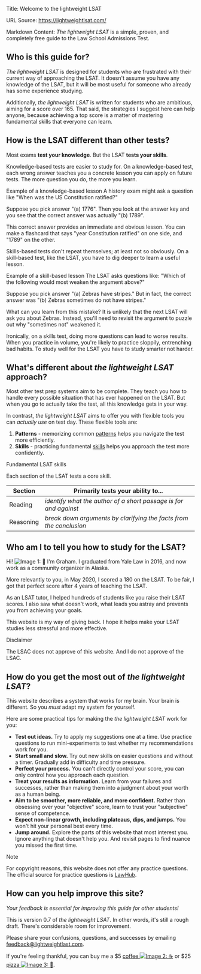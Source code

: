 Title: Welcome to the lightweight LSAT

URL Source: https://lightweightlsat.com/

Markdown Content:
_The lightweight LSAT_ is a simple, proven, and completely free guide to the Law School Admissions Test.

Who is this guide for?
----------------------

_The lightweight LSAT_ is designed for students who are frustrated with their current way of approaching the LSAT. It doesn't assume you have any knowledge of the LSAT, but it will be most useful for someone who already has some experience studying.

Additionally, _the lightweight LSAT_ is written for students who are ambitious, aiming for a score over 165. That said, the strategies I suggest here can help anyone, because achieving a top score is a matter of mastering fundamental skills that everyone can learn.

How is the LSAT different than other tests?
-------------------------------------------

Most exams **test your knowledge**. But the LSAT **tests your skills**.

Knowledge-based tests are easier to study for. On a knowledge-based test, each wrong answer teaches you a concrete lesson you can apply on future tests. The more question you do, the more you learn.

Example of a knowledge-based lesson
A history exam might ask a question like "When was the US Constitution ratified?"

Suppose you pick answer "(a) 1776". Then you look at the answer key and you see that the correct answer was actually "(b) 1789".

This correct answer provides an immediate and obvious lesson. You can make a flashcard that says "year Constitution ratified" on one side, and "1789" on the other.

Skills-based tests don't repeat themselves; at least not so obviously. On a skill-based test, like the LSAT, you have to dig deeper to learn a useful lesson.

Example of a skill-based lesson
The LSAT asks questions like: "Which of the following would most weaken the argument above?"

Suppose you pick answer "(a) Zebras have stripes." But in fact, the correct answer was "(b) Zebras sometimes do not have stripes."

What can you learn from this mistake? It is unlikely that the next LSAT will ask you about Zebras. Instead, you'll need to revisit the argument to puzzle out why "sometimes not" weakened it.

Ironically, on a skills test, doing more questions can lead to worse results. When you practice in volume, you're likely to practice sloppily, entrenching bad habits. To study well for the LSAT you have to study smarter not harder.

What's different about _the lightweight LSAT_ approach?
-------------------------------------------------------

Most other test prep systems aim to be complete. They teach you how to handle every possible situation that has ever happened on the LSAT. But when you go to actually take the test, all this knowledge gets in your way.

In contrast, _the lightweight LSAT_ aims to offer you with flexible tools you can _actually use_ on test day. These flexible tools are:

1.   **Patterns** - memorizing common [patterns](https://lightweightlsat.com/how-to-study/patterns/) helps you navigate the test more efficiently.
2.   **Skills** - practicing fundamental [skills](https://lightweightlsat.com/how-to-study/practice/#skill-practice) helps you approach the test more confidently.

Fundamental LSAT skills

Each section of the LSAT tests a core skill.

| Section | Primarily tests your ability to... |
| --- | --- |
| Reading | _identify what the author of a short passage is for and against_ |
| Reasoning | _break down arguments by clarifying the facts from the conclusion_ |

Who am I to tell you how to study for the LSAT?
-----------------------------------------------

Hi! ![Image 1: 👋](https://cdn.jsdelivr.net/gh/jdecked/twemoji@14.1.2/assets/svg/1f44b.svg) I'm Graham. I graduated from Yale Law in 2016, and now work as a community organizer in Alaska.

More relevantly to you, in May 2020, I scored a 180 on the LSAT. To be fair, I got that perfect score after 4 years of teaching the LSAT.

As an LSAT tutor, I helped hundreds of students like you raise their LSAT scores. I also saw what doesn't work, what leads you astray and prevents you from achieving your goals.

This website is my way of giving back. I hope it helps make your LSAT studies less stressful and more effective.

Disclaimer

The LSAC does not approve of this website. And I do not approve of the LSAC.

How do you get the most out of _the lightweight LSAT_?
------------------------------------------------------

This website describes a system that works for my brain. Your brain is different. So you _must_ adapt my system for yourself.

Here are some practical tips for making the _the lightweight LSAT_ work for you:

*   **Test out ideas.** Try to apply my suggestions one at a time. Use practice questions to run mini-experiments to test whether my recommendations work for you.
*   **Start small and slow.** Try out new skills on easier questions and without a timer. Gradually add in difficulty and time pressure.
*   **Perfect your process.** You can't directly control your score, you can only control how you approach each question.
*   **Treat your results as information.** Learn from your failures and successes, rather than making them into a judgment about your worth as a human being.
*   **Aim to be smoother, more reliable, and more confident.** Rather than obsessing over your "objective" score, learn to trust your "subjective" sense of competence. 
*   **Expect non-linear growth, including plateaus, dips, and jumps.** You won't hit your personal best every time.
*   **Jump around.** Explore the parts of this website that most interest you. Ignore anything that doesn't help you. And revisit pages to find nuance you missed the first time.

Note

For copyright reasons, this website does not offer any practice questions. The official source for practice questions is [LawHub](https://app.lawhub.org/library).

How can you help improve this site?
-----------------------------------

_Your feedback is essential for improving this guide for other students!_

This is version 0.7 of _the lightweight LSAT_. In other words, it's still a rough draft. There's considerable room for improvement.

Please share your confusions, questions, and successes by emailing [feedback@lightweightlast.com](mailto:feedback@lightweightlast.com).

If you're feeling thankful, you can buy me a $5 [coffee ![Image 2: ☕](https://cdn.jsdelivr.net/gh/jdecked/twemoji@14.1.2/assets/svg/2615.svg)](https://buy.stripe.com/28oaFD6hT75l7U4144) or $25 [pizza ![Image 3: 🍕](https://cdn.jsdelivr.net/gh/jdecked/twemoji@14.1.2/assets/svg/1f355.svg)](https://buy.stripe.com/14k4hf7lXexNcak5kl).